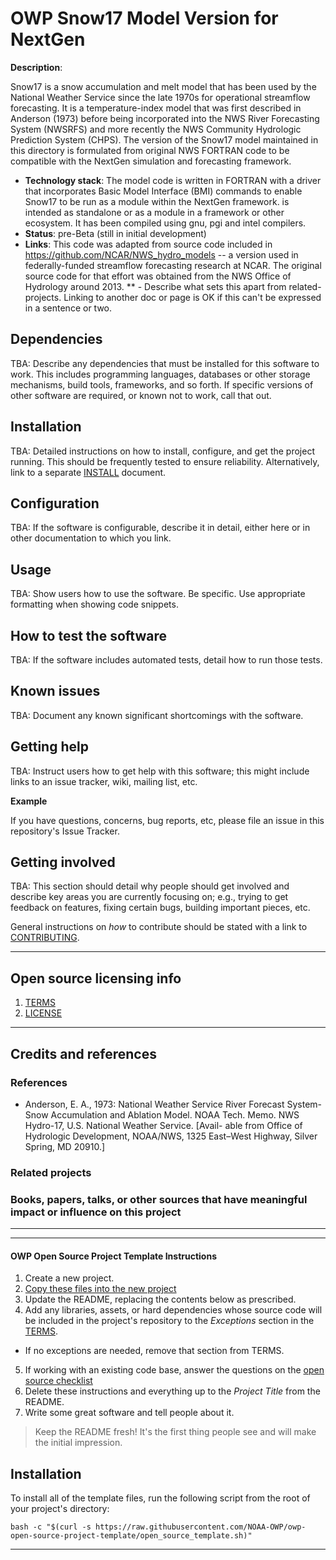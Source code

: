 # OWP Snow17 Model Version for NextGen

**Description**:  

Snow17 is a snow accumulation and melt model that has been used by the National Weather Service since the late 1970s for operational streamflow 
forecasting.  It is a temperature-index model that was first described in Anderson (1973) before being incorporated into the NWS River Forecasting System (NWSRFS) and more recently the NWS Community Hydrologic Prediction System (CHPS).  The version of the Snow17 model maintained in this directory is formulated from original NWS FORTRAN code to be compatible with 
the NextGen simulation and forecasting framework. 

  - **Technology stack**: The model code is written in FORTRAN with a driver that incorporates Basic Model Interface (BMI) commands to enable Snow17 to be run as a module within the NextGen framework. 
  is intended as standalone or as a module in a framework or other ecosystem.  It has been compiled using gnu, pgi and intel compilers. 
  - **Status**: pre-Beta (still in initial development)
  - **Links**:  This code was adapted from source code included in https://github.com/NCAR/NWS_hydro_models -- a version used in federally-funded streamflow forecasting research at NCAR. The original source code for that effort was obtained from the NWS Office of Hydrology around 2013. 
  ** - Describe what sets this apart from related-projects. Linking to another doc or page is OK if this can't 
  be expressed in a sentence or two.


## Dependencies

TBA: Describe any dependencies that must be installed for this software to work.
This includes programming languages, databases or other storage mechanisms, build tools, frameworks, and so forth.
If specific versions of other software are required, or known not to work, call that out.

## Installation

TBA:  Detailed instructions on how to install, configure, and get the project running.
This should be frequently tested to ensure reliability. Alternatively, link to
a separate [INSTALL](INSTALL.md) document.

## Configuration

TBA:  If the software is configurable, describe it in detail, either here or in other documentation to which you link.

## Usage

TBA: Show users how to use the software. Be specific. Use appropriate formatting when showing code snippets.

## How to test the software

TBA:  If the software includes automated tests, detail how to run those tests.

## Known issues

TBA:  Document any known significant shortcomings with the software.

## Getting help

TBA: Instruct users how to get help with this software; this might include links to an issue tracker, wiki, mailing list, etc.

**Example**

If you have questions, concerns, bug reports, etc, please file an issue in this repository's Issue Tracker.

## Getting involved

TBA:  This section should detail why people should get involved and describe key areas you are
currently focusing on; e.g., trying to get feedback on features, fixing certain bugs, building
important pieces, etc.

General instructions on _how_ to contribute should be stated with a link to [CONTRIBUTING](CONTRIBUTING.md).


----

## Open source licensing info
1. [TERMS](TERMS.md)
2. [LICENSE](LICENSE)

----

## Credits and references

### References
 - Anderson, E. A., 1973: National Weather Service River Forecast System-Snow Accumulation and Ablation Model. NOAA Tech. Memo. NWS Hydro-17, U.S. National Weather Service. [Avail- able from Office of Hydrologic Development, NOAA/NWS, 1325 East–West Highway, Silver Spring, MD 20910.]

### Related projects

### Books, papers, talks, or other sources that have meaningful impact or influence on this project


----
----

#### OWP Open Source Project Template Instructions

1. Create a new project.
2. [Copy these files into the new project](#installation)
3. Update the README, replacing the contents below as prescribed.
4. Add any libraries, assets, or hard dependencies whose source code will be included
   in the project's repository to the _Exceptions_ section in the [TERMS](TERMS.md).
  - If no exceptions are needed, remove that section from TERMS.
5. If working with an existing code base, answer the questions on the [open source checklist](opensource-checklist.md)
6. Delete these instructions and everything up to the _Project Title_ from the README.
7. Write some great software and tell people about it.

> Keep the README fresh! It's the first thing people see and will make the initial impression.

## Installation

To install all of the template files, run the following script from the root of your project's directory:

```
bash -c "$(curl -s https://raw.githubusercontent.com/NOAA-OWP/owp-open-source-project-template/open_source_template.sh)"
```

----

